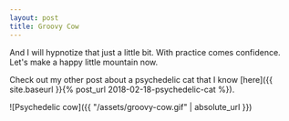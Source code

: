 ```yaml
---
layout: post
title: Groovy Cow
---
```


And I will hypnotize that just a little bit. With practice comes confidence. Let's make a happy little mountain now.

Check out my other post about a psychedelic cat that I know [here]({{ site.baseurl }}{% post_url 2018-02-18-psychedelic-cat %}).

![Psychedelic cow]({{ "/assets/groovy-cow.gif" | absolute_url }})